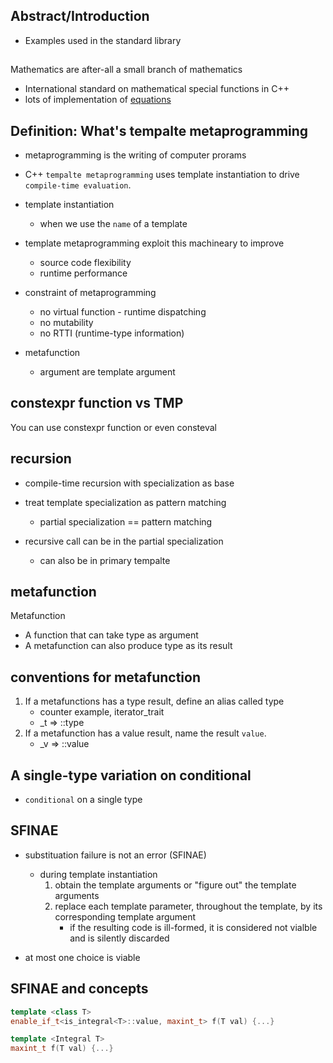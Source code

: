 
## Abstract/Introduction

- Examples used in the standard library

##

Mathematics are after-all a small branch of mathematics

- International standard on mathematical special functions in C++
- lots of implementation of [equations](https://en.cppreference.com/w/cpp/numeric/special_functions#:~:text=The%20Mathematical%20Special%20Functions%20library,2010%20version%20of%20this%20library.)

## Definition: What's tempalte metaprogramming
- metaprogramming is the writing of computer prorams

- C++ `tempalte metaprogramming` uses template instantiation to drive `compile-time evaluation`.
- template instantiation
  - when we use the `name` of a template
- template metaprogramming exploit this machineary to improve 
  - source code flexibility
  - runtime performance

- constraint of metaprogramming
  - no virtual function - runtime dispatching
  - no mutability
  - no RTTI (runtime-type information)

- metafunction
  - argument are template argument

## constexpr function vs TMP

You can use constexpr function or even consteval

## recursion

- compile-time recursion with specialization as base

- treat template specialization as pattern matching
  - partial specialization == pattern matching

- recursive call can be in the partial specialization
  - can also be in primary tempalte

## metafunction

Metafunction
  - A function that can take type as argument
  - A metafunction can also produce type as its result

## conventions for metafunction

1. If a metafunctions has a type result, define an alias called type
   - counter example, iterator_trait
   - _t => ::type
2. If a metafunction has a value result, name the result `value`.
   - _v => ::value

## A single-type variation on conditional

- `conditional` on a single type

## SFINAE
- substituation failure is not an error (SFINAE)
  - during template instantiation
    1. obtain the template arguments or "figure out" the template arguments
    2. replace each template parameter, throughout the template, by its corresponding template argument
       - if the resulting code is ill-formed, it is considered not vialble and is silently discarded


- at most one choice is viable

## SFINAE and concepts

```cpp
template <class T>
enable_if_t<is_integral<T>::value, maxint_t> f(T val) {...}

template <Integral T>
maxint_t f(T val) {...}
```

